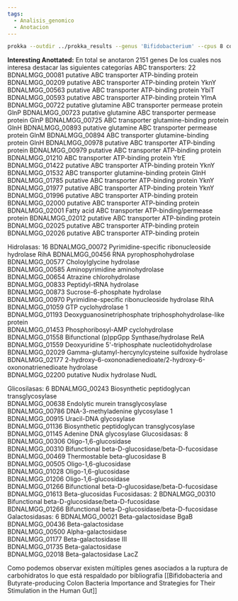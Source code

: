 ```yaml
---
tags:
  - Analisis_genomico
  - Anotacion
---
```


```bash
prokka --outdir ../prokka_results --genus 'Bifidobacterium' --cpus 8 contigs.fasta
```

**Interesting Anottated:**
En total se anotaron 2151 genes
De los cuales nos interesa destacar las siguientes categorías
ABC transporters: 22
	BDNALMGG_00081 putative ABC transporter ATP-binding protein
	BDNALMGG_00209 putative ABC transporter ATP-binding protein YknY
	BDNALMGG_00563 putative ABC transporter ATP-binding protein YbiT
	BDNALMGG_00593 putative ABC transporter ATP-binding protein YlmA
	BDNALMGG_00722 putative glutamine ABC transporter permease protein GlnP
	BDNALMGG_00723 putative glutamine ABC transporter permease protein GlnP
	BDNALMGG_00725 ABC transporter glutamine-binding protein GlnH
	BDNALMGG_00893 putative glutamine ABC transporter permease protein GlnM
	BDNALMGG_00894 ABC transporter glutamine-binding protein GlnH
	BDNALMGG_00978 putative ABC transporter ATP-binding protein
	BDNALMGG_00979 putative ABC transporter ATP-binding protein
	BDNALMGG_01210 ABC transporter ATP-binding protein YtrE
	BDNALMGG_01422 putative ABC transporter ATP-binding protein YknY
	BDNALMGG_01532 ABC transporter glutamine-binding protein GlnH
	BDNALMGG_01785 putative ABC transporter ATP-binding protein YknY
	BDNALMGG_01977 putative ABC transporter ATP-binding protein YknY
	BDNALMGG_01996 putative ABC transporter ATP-binding protein
	BDNALMGG_02000 putative ABC transporter ATP-binding protein
	BDNALMGG_02001 Fatty acid ABC transporter ATP-binding/permease protein
	BDNALMGG_02012 putative ABC transporter ATP-binding protein
	BDNALMGG_02025 putative ABC transporter ATP-binding protein
	BDNALMGG_02026 putative ABC transporter ATP-binding protein

Hidrolasas: 16
	BDNALMGG_00072 Pyrimidine-specific ribonucleoside hydrolase RihA
	BDNALMGG_00456 RNA pyrophosphohydrolase  
	BDNALMGG_00577 Choloylglycine hydrolase  
	BDNALMGG_00585 Aminopyrimidine aminohydrolase  
	BDNALMGG_00654 Atrazine chlorohydrolase  
	BDNALMGG_00833 Peptidyl-tRNA hydrolase  
	BDNALMGG_00873 Sucrose-6-phosphate hydrolase  
	BDNALMGG_00970 Pyrimidine-specific ribonucleoside hydrolase RihA  
	BDNALMGG_01059 GTP cyclohydrolase 1  
	BDNALMGG_01193 Deoxyguanosinetriphosphate triphosphohydrolase-like protein  
	BDNALMGG_01453 Phosphoribosyl-AMP cyclohydrolase  
	BDNALMGG_01558 Bifunctional (p)ppGpp Synthase/hydrolase RelA  
	BDNALMGG_01559 Deoxyuridine 5'-triphosphate nucleotidohydrolase  
	BDNALMGG_02029 Gamma-glutamyl-hercynylcysteine sulfoxide hydrolase  
	BDNALMGG_02177 2-hydroxy-6-oxononadienedioate/2-hydroxy-6-oxononatrienedioate hydrolase  
	BDNALMGG_02200 putative Nudix hydrolase NudL

Glicosilasas: 6
	BDNALMGG_00243 Biosynthetic peptidoglycan transglycosylase  
	BDNALMGG_00638 Endolytic murein transglycosylase  
	BDNALMGG_00786 DNA-3-methyladenine glycosylase 1  
	BDNALMGG_00915 Uracil-DNA glycosylase  
	BDNALMGG_01136 Biosynthetic peptidoglycan transglycosylase  
	BDNALMGG_01145 Adenine DNA glycosylase
Glucosidasas: 8
	BDNALMGG_00306 Oligo-1,6-glucosidase  
	BDNALMGG_00310 Bifunctional beta-D-glucosidase/beta-D-fucosidase  
	BDNALMGG_00469 Thermostable beta-glucosidase B  
	BDNALMGG_00505 Oligo-1,6-glucosidase  
	BDNALMGG_01028 Oligo-1,6-glucosidase  
	BDNALMGG_01206 Oligo-1,6-glucosidase  
	BDNALMGG_01266 Bifunctional beta-D-glucosidase/beta-D-fucosidase  
	BDNALMGG_01613 Beta-glucosidas
Fucosidasas: 2
	BDNALMGG_00310 Bifunctional beta-D-glucosidase/beta-D-fucosidase  
	BDNALMGG_01266 Bifunctional beta-D-glucosidase/beta-D-fucosidase
Galactosidasas: 6
	BDNALMGG_00021 Beta-galactosidase BgaB  
	BDNALMGG_00436 Beta-galactosidase  
	BDNALMGG_00500 Alpha-galactosidase  
	BDNALMGG_01177 Beta-galactosidase III  
	BDNALMGG_01735 Beta-galactosidase  
	BDNALMGG_02018 Beta-galactosidase LacZ

Como podemos observar existen múltiples genes asociados a la ruptura de carbohidratos lo que está respaldado por bibliografía [[Bifidobacteria and Butyrate-producing Colon Bacteria Importance and Strategies for Their Stimulation in the Human Gut]]
